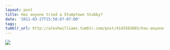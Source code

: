 ```yaml
---
layout: post
title: Has anyone tried a Stumptown Stubby?
date: '2011-03-27T15:50:07-07:00'
tags: 
tumblr_url: http://alexhwilliams.tumblr.com/post/4145583665/has-anyone-tried-a-stumptown-stubby
---
```

<img src="http://24.media.tumblr.com/tumblr_liqnfkcPOf1qz5a5ao1_1280.jpg"/>
